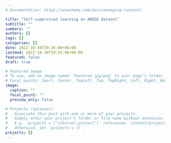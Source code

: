 ```yaml
---
# Documentation: https://wowchemy.com/docs/managing-content/

title: "Self-supervised learning on ABIDE dataset"
subtitle: ""
summary: ""
authors: []
tags: []
categories: []
date: 2022-10-30T19:26:06+08:00
lastmod: 2022-10-30T19:26:06+08:00
featured: false
draft: true

# Featured image
# To use, add an image named `featured.jpg/png` to your page's folder.
# Focal points: Smart, Center, TopLeft, Top, TopRight, Left, Right, BottomLeft, Bottom, BottomRight.
image:
  caption: ""
  focal_point: ""
  preview_only: false

# Projects (optional).
#   Associate this post with one or more of your projects.
#   Simply enter your project's folder or file name without extension.
#   E.g. `projects = ["internal-project"]` references `content/project/deep-learning/index.md`.
#   Otherwise, set `projects = []`.
projects: []
---
```

